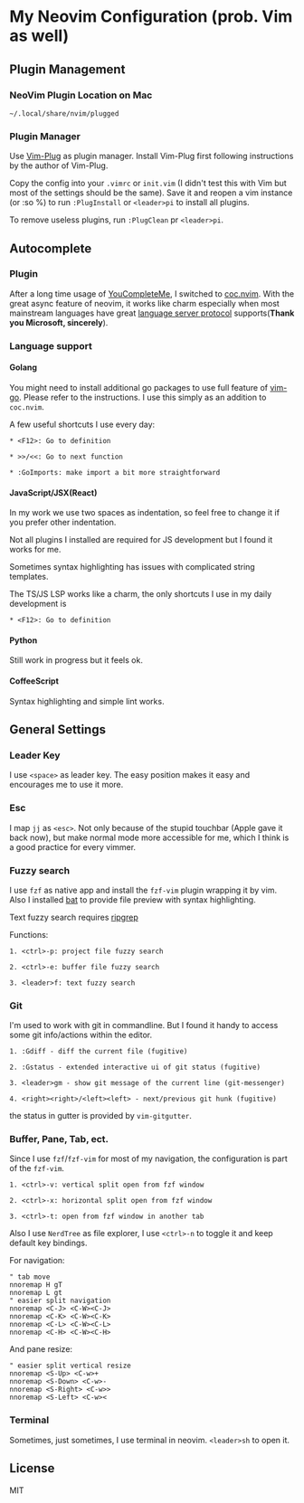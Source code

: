 # My Neovim Configuration (prob. Vim as well)

## Plugin Management

### NeoVim Plugin Location on Mac

`~/.local/share/nvim/plugged`

### Plugin Manager

Use [Vim-Plug](https://github.com/junegunn/vim-plug) as plugin manager. Install Vim-Plug first following instructions by the author of Vim-Plug.

Copy the config into your `.vimrc` or `init.vim` (I didn't test this with Vim but most of the settings should be the same). Save it and reopen a vim instance (or :so %) to run `:PlugInstall` or `<leader>pi` to install all plugins.

To remove useless plugins, run `:PlugClean` pr `<leader>pi`.

## Autocomplete

### Plugin

After a long time usage of [YouCompleteMe](https://github.com/Valloric/YouCompleteMe), I switched to [coc.nvim](https://github.com/neoclide/coc.nvim). With the great async feature of neovim, it works like charm especially when most mainstream languages have great [language server protocol](https://microsoft.github.io/language-server-protocol/) supports(__Thank you Microsoft, sincerely__).

### Language support 

#### Golang 

You might need to install additional go packages to use full feature of [vim-go](https://github.com/fatih/vim-go). Please refer to the instructions. I use this simply as an addition to `coc.nvim`.

A few useful shortcuts I use every day:

```
* <F12>: Go to definition

* >>/<<: Go to next function

* :GoImports: make import a bit more straightforward
```

#### JavaScript/JSX(React)

In my work we use two spaces as indentation, so feel free to change it if you prefer other indentation.

Not all plugins I installed are required for JS development but I found it works for me.

Sometimes syntax highlighting has issues with complicated string templates.

The TS/JS LSP works like a charm, the only shortcuts I use in my daily development is
```
* <F12>: Go to definition
```

#### Python

Still work in progress but it feels ok.

#### CoffeeScript

Syntax highlighting and simple lint works.

## General Settings

### Leader Key

I use `<space>` as leader key. The easy position makes it easy and encourages me to use it more.

### Esc

I map `jj` as `<esc>`. Not only because of the stupid touchbar (Apple gave it back now), but make normal mode more accessible for me, which I think is a good practice for every vimmer.

### Fuzzy search

I use `fzf` as native app and install the `fzf-vim` plugin wrapping it by vim. Also I installed [bat](https://github.com/sharkdp/bat) to provide file preview with syntax highlighting.

Text fuzzy search requires [ripgrep](https://github.com/BurntSushi/ripgrep)

Functions:

```
1. <ctrl>-p: project file fuzzy search

2. <ctrl>-e: buffer file fuzzy search

3. <leader>f: text fuzzy search 
```

### Git

I'm used to work with git in commandline. But I found it handy to access some git info/actions within the editor.

```
1. :Gdiff - diff the current file (fugitive)

2. :Gstatus - extended interactive ui of git status (fugitive)

3. <leader>gm - show git message of the current line (git-messenger)

4. <right><right>/<left><left> - next/previous git hunk (fugitive)
```

the status in gutter is provided by `vim-gitgutter`.

### Buffer, Pane, Tab, ect.

Since I use `fzf`/`fzf-vim` for most of my navigation, the configuration is part of the `fzf-vim`.

```
1. <ctrl>-v: vertical split open from fzf window

2. <ctrl>-x: horizontal split open from fzf window

3. <ctrl>-t: open from fzf window in another tab
```

Also I use `NerdTree` as file explorer, I use `<ctrl>-n` to toggle it and keep default key bindings.

For navigation:

```
" tab move
nnoremap H gT
nnoremap L gt
" easier split navigation
nnoremap <C-J> <C-W><C-J>
nnoremap <C-K> <C-W><C-K>
nnoremap <C-L> <C-W><C-L>
nnoremap <C-H> <C-W><C-H>
```

And pane resize:
```
" easier split vertical resize
nnoremap <S-Up> <C-w>+
nnoremap <S-Down> <C-w>-
nnoremap <S-Right> <C-w>>
nnoremap <S-Left> <C-w><
```

### Terminal

Sometimes, just sometimes, I use terminal in neovim. `<leader>sh` to open it.

## License
MIT
